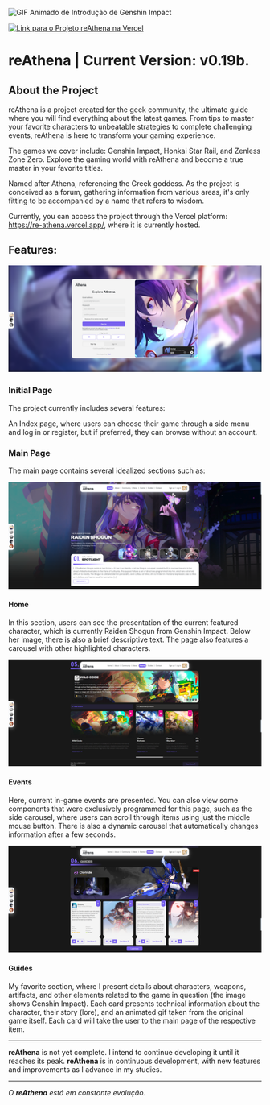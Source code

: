 ![GIF Animado de Introdução de Genshin Impact](public/readme/athena-banner.gif)

[![Link para o Projeto reAthena na Vercel](https://img.shields.io/badge/Acesse%20o%20Projeto%20na-Vercel-blueviolet?style=for-the-badge)](https://re-athena.vercel.app/)

# reAthena | Current Version: v0.19b.

## About the Project

reAthena is a project created for the geek community, the ultimate guide where you will find everything about the latest games. From tips to master your favorite characters to unbeatable strategies to complete challenging events, reAthena is here to transform your gaming experience.

The games we cover include: Genshin Impact, Honkai Star Rail, and Zenless Zone Zero. Explore the gaming world with reAthena and become a true master in your favorite titles.

Named after Athena, referencing the Greek goddess. As the project is conceived as a forum, gathering information from various areas, it's only fitting to be accompanied by a name that refers to wisdom.

Currently, you can access the project through the Vercel platform: https://re-athena.vercel.app/, where it is currently hosted.

## Features:

![Image Initial Page](public/readme/athena-a.PNG)

### Initial Page

The project currently includes several features:

An Index page, where users can choose their game through a side menu and log in or register, but if preferred, they can browse without an account.

### Main Page

The main page contains several idealized sections such as:

![Image Página Principal - Home](public/readme/athena-b.PNG)

#### Home

In this section, users can see the presentation of the current featured character, which is currently Raiden Shogun from Genshin Impact. Below her image, there is also a brief descriptive text. The page also features a carousel with other highlighted characters.


![Image Página Principal - Events](public/readme/athena-c.PNG)

#### Events

Here, current in-game events are presented. You can also view some components that were exclusively programmed for this page, such as the side carousel, where users can scroll through items using just the middle mouse button. There is also a dynamic carousel that automatically changes information after a few seconds.


![Image Página Inicial - Guides](public/readme/athena-d.PNG)

#### Guides

My favorite section, where I present details about characters, weapons, artifacts, and other elements related to the game in question (the image shows Genshin Impact). Each card presents technical information about the character, their story (lore), and an animated gif taken from the original game itself. Each card will take the user to the main page of the respective item.

---

**reAthena** is not yet complete. I intend to continue developing it until it reaches its peak.
**reAthena** is in continuous development, with new features and improvements as I advance in my studies.

---

*O **reAthena** está em constante evolução.*